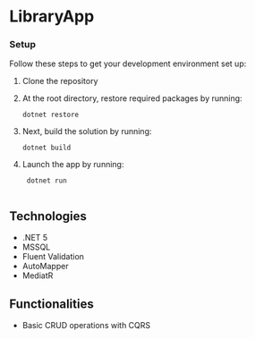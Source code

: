 # LibraryApp

### Setup
Follow these steps to get your development environment set up:

  1. Clone the repository
  2. At the root directory, restore required packages by running:
     ```
     dotnet restore
     ```
  3. Next, build the solution by running:
     ```
     dotnet build
     ```
     
   4. Launch the app  by running:
      ```
	   dotnet run
    

## Technologies
* .NET 5
* MSSQL
* Fluent Validation
* AutoMapper
* MediatR

## Functionalities
-  Basic CRUD operations with CQRS 
